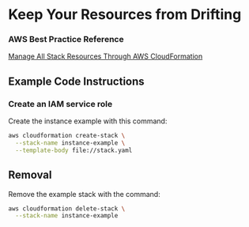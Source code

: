 # Keep Your Resources from Drifting

### AWS Best Practice Reference
[Manage All Stack Resources Through AWS CloudFormation](https://docs.aws.amazon.com/AWSCloudFormation/latest/UserGuide/best-practices.html#donttouch)

## Example Code Instructions

### Create an IAM service role

Create the instance example with this command:
```sh
aws cloudformation create-stack \
  --stack-name instance-example \
  --template-body file://stack.yaml
```

## Removal

Remove the example stack with the command:
```sh
aws cloudformation delete-stack \
  --stack-name instance-example
```
